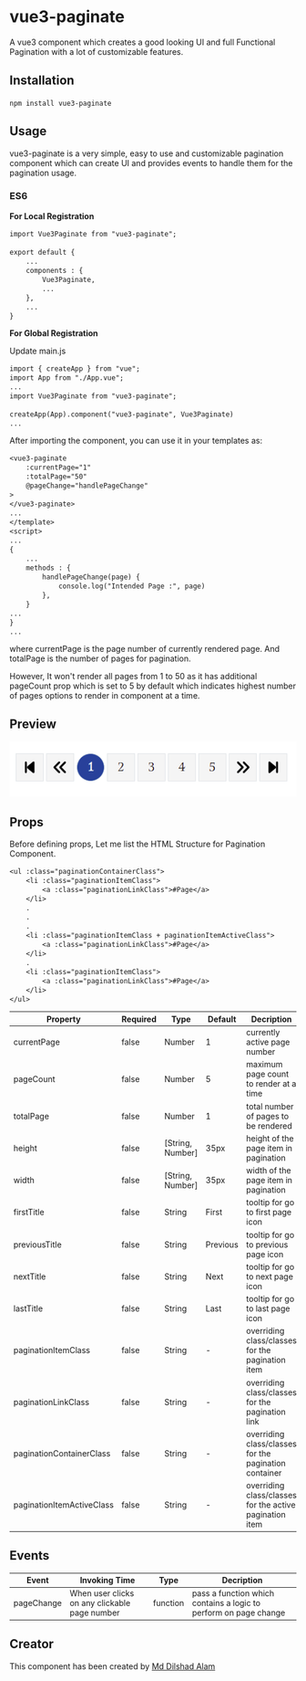 # vue3-paginate

A vue3 component which creates a good looking UI and full Functional Pagination with a lot of customizable features.

## Installation

`npm install vue3-paginate`

## Usage

vue3-paginate is a very simple, easy to use and customizable pagination component which can create UI and provides events to handle them for the pagination usage.

### ES6

**For Local Registration**

```
import Vue3Paginate from "vue3-paginate";

export default {
    ...
    components : {
        Vue3Paginate,
        ...
    },
    ...
}
```

**For Global Registration**

Update main.js

```
import { createApp } from "vue";
import App from "./App.vue";
...
import Vue3Paginate from "vue3-paginate";

createApp(App).component("vue3-paginate", Vue3Paginate)
...
```

After importing the component, you can use it in your templates as:

```
<vue3-paginate
    :currentPage="1"
    :totalPage="50"
    @pageChange="handlePageChange"
>
</vue3-paginate>
...
</template>
<script>
...
{
    ...
    methods : {
        handlePageChange(page) {
            console.log("Intended Page :", page)
        },
    }
...
}
...
```

where currentPage is the page number of currently rendered page. And totalPage is the number of pages for pagination.

However, It won't render all pages from 1 to 50 as it has additional pageCount prop which is set to 5 by default which indicates highest number of pages options to render in component at a time.

## Preview

![Pagination Demo](./src/assets/Pagination.png?raw=true "Title")

## Props

Before defining props, Let me list the HTML Structure for Pagination Component.

```
<ul :class="paginationContainerClass">
    <li :class="paginationItemClass">
        <a :class="paginationLinkClass">#Page</a>
    </li>
    .
    .
    .
    <li :class="paginationItemClass + paginationItemActiveClass">
        <a :class="paginationLinkClass">#Page</a>
    </li>
    .
    <li :class="paginationItemClass">
        <a :class="paginationLinkClass">#Page</a>
    </li>
</ul>
```

| Property                  | Required | Type             | Default  | Decription                                              |
| ------------------------- | -------- | ---------------- | -------- | ------------------------------------------------------- |
| currentPage               | false    | Number           | 1        | currently active page number                            |
| pageCount                 | false    | Number           | 5        | maximum page count to render at a time                  |
| totalPage                 | false    | Number           | 1        | total number of pages to be rendered                    |
| height                    | false    | [String, Number] | 35px     | height of the page item in pagination                   |
| width                     | false    | [String, Number] | 35px     | width of the page item in pagination                    |
| firstTitle                | false    | String           | First    | tooltip for go to first page icon                       |
| previousTitle             | false    | String           | Previous | tooltip for go to previous page icon                    |
| nextTitle                 | false    | String           | Next     | tooltip for go to next page icon                        |
| lastTitle                 | false    | String           | Last     | tooltip for go to last page icon                        |
| paginationItemClass       | false    | String           | -        | overriding class/classes for the pagination item        |
| paginationLinkClass       | false    | String           | -        | overriding class/classes for the pagination link        |
| paginationContainerClass  | false    | String           | -        | overriding class/classes for the pagination container   |
| paginationItemActiveClass | false    | String           | -        | overriding class/classes for the active pagination item |

## Events

| Event      | Invoking Time                                 | Type     | Decription                                                       |
| ---------- | --------------------------------------------- | -------- | ---------------------------------------------------------------- |
| pageChange | When user clicks on any clickable page number | function | pass a function which contains a logic to perform on page change |

## Creator

This component has been created by [Md Dilshad Alam](https://github.com/webformulator)
